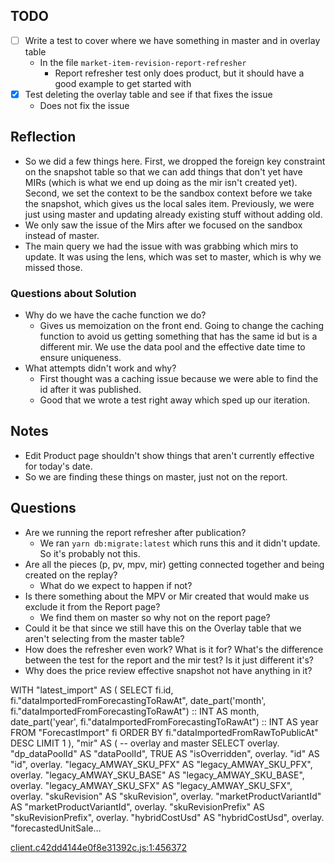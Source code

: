 ## TODO
- [ ] Write a test to cover where we have something in master and in overlay table
	- In the file `market-item-revision-report-refresher`
		- Report refresher test only does product, but it should have a good example to get started with
- [x] Test deleting the overlay table and see if that fixes the issue
	- Does not fix the issue

## Reflection
- So we did a few things here. First, we dropped the foreign key constraint on the snapshot table so that we can add things that don't yet have MIRs (which is what we end up doing as the mir isn't created yet). Second, we set the context to be the sandbox context before we take the snapshot, which gives us the local sales item. Previously, we were just using master and updating already existing stuff without adding old. 
- We only saw the issue of the Mirs after we focused on the sandbox instead of master. 
- The main query we had the issue with was grabbing which mirs to update. It was using the lens, which was set to master, which is why we missed those. 

### Questions about Solution
- Why do we have the cache function we do? 
	- Gives us memoization on the front end. Going to change the caching function to avoid us getting something that has the same id but is a different mir. We use the data pool and the effective date time to ensure uniqueness. 
- What attempts didn't work and why? 
	- First thought was a caching issue because we were able to find the id after it was published. 
	- Good that we wrote a test right away which sped up our iteration. 

## Notes
- Edit Product page shouldn't show things that aren't currently effective for today's date. 
- So we are finding these things on master, just not on the report. 

## Questions
- Are we running the report refresher after publication? 
	- We ran `yarn db:migrate:latest` which runs this and it didn't update. So it's probably not this. 
- Are all the pieces (p, pv, mpv, mir) getting connected together and being created on the replay? 
	- What do we expect to happen if not? 
- Is there something about the MPV or Mir created that would make us exclude it from the Report page? 
	- We find them on master so why not on the report page?
- Could it be that since we still have this on the Overlay table that we aren't selecting from the master table? 
- How does the refresher even work? What is it for? What's the difference between the test for the report and the mir test? Is it just different it's? 
- Why does the price review effective snapshot not have anything in it?

WITH "latest\_import" AS ( SELECT fi.id, fi."dataImportedFromForecastingToRawAt", date\_part('month', fi."dataImportedFromForecastingToRawAt") :: INT AS month, date\_part('year', fi."dataImportedFromForecastingToRawAt") :: INT AS year FROM "ForecastImport" fi ORDER BY fi."dataImportedFromRawToPublicAt" DESC LIMIT 1 ), "mir" AS ( -- overlay and master SELECT overlay. "dp\_dataPoolId" AS "dataPoolId", TRUE AS "isOverridden", overlay. "id" AS "id", overlay. "legacy\_AMWAY\_SKU\_PFX" AS "legacy\_AMWAY\_SKU\_PFX", overlay. "legacy\_AMWAY\_SKU\_BASE" AS "legacy\_AMWAY\_SKU\_BASE", overlay. "legacy\_AMWAY\_SKU\_SFX" AS "legacy\_AMWAY\_SKU\_SFX", overlay. "skuRevision" AS "skuRevision", overlay. "marketProductVariantId" AS "marketProductVariantId", overlay. "skuRevisionPrefix" AS "skuRevisionPrefix", overlay. "hybridCostUsd" AS "hybridCostUsd", overlay. "forecastedUnitSale…

[client.c42dd4144e0f8e31392c.js:1:456372](https://review.fusion.corp.amway.net/client.c42dd4144e0f8e31392c.js)  